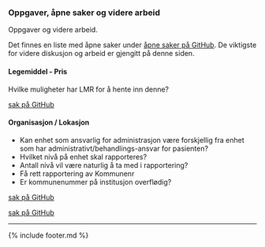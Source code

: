 ### Oppgaver, åpne saker og videre arbeid

Oppgaver og videre arbeid.

Det finnes en liste med åpne saker under [åpne saker på GitHub](https://github.com/HL7Norway/LMDI/issues). De viktigste for videre diskusjon og arbeid er gjengitt på denne siden. 

#### Legemiddel - Pris

Hvilke muligheter har LMR for å hente inn denne? 

[sak på GitHub](https://github.com/HL7Norway/LMDI/issues/28)


#### Organisasjon / Lokasjon

- Kan enhet som ansvarlig for administrasjon være forskjellig fra enhet som har administrativt/behandlings-ansvar for pasienten?
- Hvilket nivå på enhet skal rapporteres?
- Antall nivå vil være naturlig å ta med i rapportering?
- Få rett rapportering av Kommunenr
- Er kommunenummer på institusjon overflødig?

[sak på GitHub](https://github.com/HL7Norway/LMDI/issues/27)


[sak på GitHub]()



---

{% include footer.md %}

